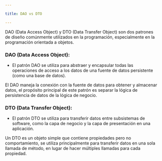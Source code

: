 ```yaml
---

title: DAO vs DTO

---
```


DAO (Data Access Object) y DTO (Data Transfer Object) son dos patrones de diseño comúnmente utilizados en la programación, especialmente en la programación orientada a objetos.

<Card>

### DAO (Data Access Object): 
- El patrón DAO se utiliza para abstraer y encapsular todas las operaciones de acceso a los datos de una fuente de datos persistente (como una base de datos).

El DAO maneja la conexión con la fuente de datos para obtener y almacenar datos, el propósito principal de este patrón es separar la lógica de persistencia de datos de la lógica de negocio.

</Card>

<Card>

### DTO (Data Transfer Object): 
- El patrón DTO se utiliza para transferir datos entre subsistemas de software, como la capa de negocio y la capa de presentación en una aplicación.

Un DTO es un objeto simple que contiene propiedades pero no comportamiento, se utiliza principalmente para transferir datos en una sola llamada de método, en lugar de hacer múltiples llamadas para cada propiedad.

</Card>
